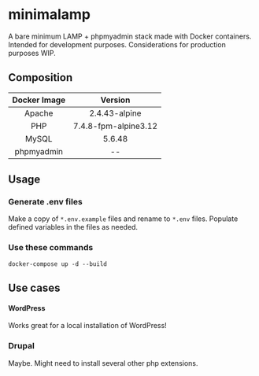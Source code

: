 # minimalamp

A bare minimum LAMP + phpmyadmin stack made with Docker containers. Intended for development purposes. Considerations for production purposes WIP.

## Composition

| **Docker Image** | **Version** |
| :----------: | :-----: |
| Apache | 2.4.43-alpine |
| PHP | 7.4.8-fpm-alpine3.12 |
| MySQL | 5.6.48 |
| phpmyadmin | -- |

## Usage

### Generate .env files

Make a copy of `*.env.example` files and rename to `*.env` files. Populate defined variables in the files as needed.

### Use these commands

```
docker-compose up -d --build
```

## Use cases
#### WordPress
Works great for a local installation of WordPress!

### Drupal
Maybe. Might need to install several other php extensions.

